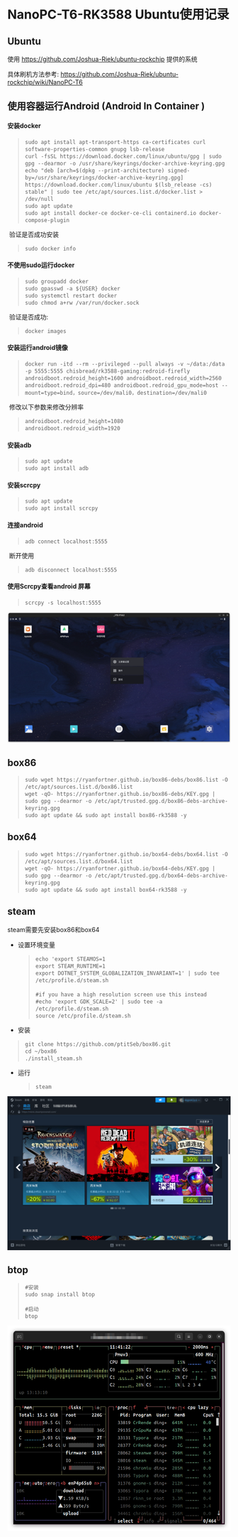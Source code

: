 # NanoPC-T6-RK3588 Ubuntu使用记录

## Ubuntu

使用 https://github.com/Joshua-Riek/ubuntu-rockchip 提供的系统

具体刷机方法参考: https://github.com/Joshua-Riek/ubuntu-rockchip/wiki/NanoPC-T6

## 使用容器运行Android (Android In Container )

#### 安装docker

> ```shell
> sudo apt install apt-transport-https ca-certificates curl software-properties-common gnupg lsb-release
> curl -fsSL https://download.docker.com/linux/ubuntu/gpg | sudo gpg --dearmor -o /usr/share/keyrings/docker-archive-keyring.gpg
> echo "deb [arch=$(dpkg --print-architecture) signed-by=/usr/share/keyrings/docker-archive-keyring.gpg] https://download.docker.com/linux/ubuntu $(lsb_release -cs) stable" | sudo tee /etc/apt/sources.list.d/docker.list > /dev/null
> sudo apt update
> sudo apt install docker-ce docker-ce-cli containerd.io docker-compose-plugin
> ```

​	验证是否成功安装

> ```shell 
> sudo docker info
>  ```

#### 不使用sudo运行docker

> ```shell
> sudo groupadd docker
> sudo gpasswd -a ${USER} docker
> sudo systemctl restart docker
> sudo chmod a+rw /var/run/docker.sock
> ```

​	验证是否成功:

> ``` shell
> docker images
> ```

#### 安装运行android镜像

> ```shell
> docker run -itd --rm --privileged --pull always -v ~/data:/data -p 5555:5555 chisbread/rk3588-gaming:redroid-firefly androidboot.redroid_height=1600 androidboot.redroid_width=2560 androidboot.redroid_dpi=480 androidboot.redroid_gpu_mode=host --mount=type=bind，source=/dev/mali0，destination=/dev/mali0
> ```

​	修改以下参数来修改分辨率

> ```shell
> androidboot.redroid_height=1080
> androidboot.redroid_width=1920
> ```

#### 安装adb

> ```shell
> sudo apt update
> sudo apt install adb
> ```

#### 安装scrcpy

> ```shell
> sudo apt update
> sudo apt install scrcpy
> ```

#### 连接android

> ```shell
> adb connect localhost:5555
> ```

​	断开使用

> ```shell
> adb disconnect localhost:5555
> ```

#### 使用Scrcpy查看android 屏幕

> ```shell
> scrcpy -s localhost:5555
> ```

![android](./images/android.png)

## box86

> ```shell
> sudo wget https://ryanfortner.github.io/box86-debs/box86.list -O /etc/apt/sources.list.d/box86.list
> wget -qO- https://ryanfortner.github.io/box86-debs/KEY.gpg | sudo gpg --dearmor -o /etc/apt/trusted.gpg.d/box86-debs-archive-keyring.gpg 
> sudo apt update && sudo apt install box86-rk3588 -y
> ```

## box64

> ```shell
> sudo wget https://ryanfortner.github.io/box64-debs/box64.list -O /etc/apt/sources.list.d/box64.list
> wget -qO- https://ryanfortner.github.io/box64-debs/KEY.gpg | sudo gpg --dearmor -o /etc/apt/trusted.gpg.d/box64-debs-archive-keyring.gpg 
> sudo apt update && sudo apt install box64-rk3588 -y
> ```

## steam

steam需要先安装box86和box64

- 设置环境变量

  > ``` shell
  > echo 'export STEAMOS=1
  > export STEAM_RUNTIME=1
  > export DOTNET_SYSTEM_GLOBALIZATION_INVARIANT=1' | sudo tee /etc/profile.d/steam.sh
  > 
  > #if you have a high resolution screen use this instead
  > #echo 'export GDK_SCALE=2' | sudo tee -a /etc/profile.d/steam.sh
  > source /etc/profile.d/steam.sh
  > ```

- 安装

> ```shell
> git clone https://github.com/ptitSeb/box86.git
> cd ~/box86
> ./install_steam.sh
> ```

- 运行

  > ```shell
  > steam
  > ```

![steam](./images/steam.png)

## btop

> ```shell
> #安装
> sudo snap install btop
> 
> #启动
> btop
> ```

![btop](./images/btop.png)
